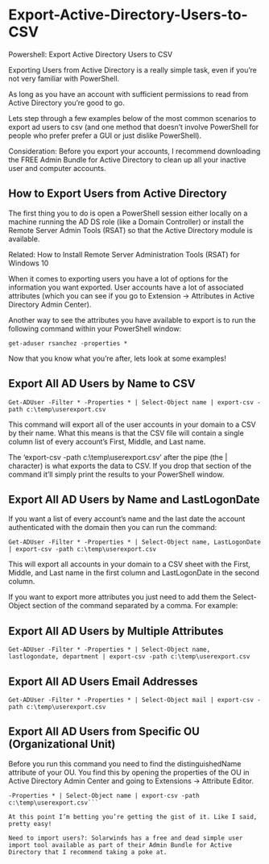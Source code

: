 # Export-Active-Directory-Users-to-CSV
 Powershell: Export Active Directory Users to CSV
 
Exporting Users from Active Directory is a really simple task, even if you’re not very familiar with PowerShell.

As long as you have an account with sufficient permissions to read from Active Directory you’re good to go.

Lets step through a few examples below of the most common scenarios to export ad users to csv (and one method that doesn’t involve PowerShell for people who prefer prefer a GUI or just dislike PowerShell).

Consideration: Before you export your accounts, I recommend downloading the FREE Admin Bundle for Active Directory to clean up all your inactive user and computer accounts.

## How to Export Users from Active Directory

The first thing you to do is open a PowerShell session either locally on a machine running the AD DS role (like a Domain Controller) or install the Remote Server Admin Tools (RSAT) so that the Active Directory module is available.

Related: How to Install Remote Server Administration Tools (RSAT) for Windows 10

When it comes to exporting users you have a lot of options for the information you want exported. User accounts have a lot of associated attributes (which you can see if you go to Extension -> Attributes in Active Directory Admin Center).

Another way to see the attributes you have available to export is to run the following command within your PowerShell window:

```get-aduser rsanchez -properties *```

Now that you know what you’re after, lets look at some examples!


## Export All AD Users by Name to CSV

```Get-ADUser -Filter * -Properties * | Select-Object name | export-csv -path c:\temp\userexport.csv```

This command will export all of the user accounts in your domain to a CSV by their name. What this means is that the CSV file will contain a single column list of every account’s First, Middle, and Last name.

The ‘export-csv -path c:\temp\userexport.csv’ after the pipe (the | character) is what exports the data to CSV. If you drop that section of the command it’ll simply print the results to your PowerShell window.


## Export All AD Users by Name and LastLogonDate

If you want a list of every account’s name and the last date the account authenticated with the domain then you can run the command:

```Get-ADUser -Filter * -Properties * | Select-Object name, LastLogonDate | export-csv -path c:\temp\userexport.csv```

This will export all accounts in your domain to a CSV sheet with the First, Middle, and Last name in the first column and LastLogonDate in the second column.

If you want to export more attributes you just need to add them the Select-Object section of the command separated by a comma. For example:


## Export All AD Users by Multiple Attributes

```Get-ADUser -Filter * -Properties * | Select-Object name, lastlogondate, department | export-csv -path c:\temp\userexport.csv```


## Export All AD Users Email Addresses

```Get-ADUser -Filter * -Properties * | Select-Object mail | export-csv -path c:\temp\userexport.csv```


## Export All AD Users from Specific OU (Organizational Unit)

Before you run this command you need to find the distinguishedName attribute of your OU. You find this by opening the properties of the OU in Active Directory Admin Center and going to Extensions -> Attribute Editor.

```Get-ADUser -Filter * -SearchBase "OU=Research,OU=Users,DC=ad,DC=npgdom,DC=com"
-Properties * | Select-Object name | export-csv -path c:\temp\userexport.csv```

At this point I’m betting you’re getting the gist of it. Like I said, pretty easy!

Need to import users?: Solarwinds has a free and dead simple user import tool available as part of their Admin Bundle for Active Directory that I recommend taking a poke at.

